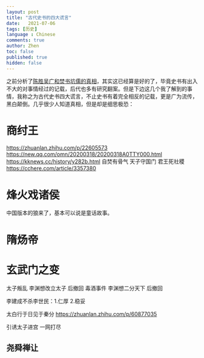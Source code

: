 ```yaml
---
layout: post
title: "古代史书的四大谎言"
date:   2021-07-06
tags: [历史]
language : Chinese
comments: true
author: Zhen
toc: false
published: true
hidden: false
---
```

之前分析了[陈胜吴广和焚书坑儒的真相](/陈胜吴广和焚书坑儒的真相)，其实这已经算是好的了，毕竟史书有出入不大的对事情经过的记载，后代也多有研究翻案。但是下边这几个我了解到的事情，我称之为古代史书四大谎言，不止史书有着完全相反的记载，更是广为流传，黑白颠倒。几乎很少人知道真相，但是却是细思极恐：

# 商纣王
https://zhuanlan.zhihu.com/p/22605573
https://new.qq.com/omn/20200318/20200318A0TTY000.html
https://kknews.cc/history/y282b.html
自焚有骨气 天子守国门 君王死社稷
https://cchere.com/article/3357380

# 烽火戏诸侯
中国版本的狼来了，基本可以说是童话故事。

# 隋炀帝

# 玄武门之变
太子叛乱 李渊想改立太子 后撤回
毒酒事件 李渊想二分天下 后撤回

李建成不杀李世民：1.仁厚 2.稳妥

太白行于日见于秦分
https://zhuanlan.zhihu.com/p/60877035

引诱太子进宫 一网打尽


## 尧舜禅让
<!--stackedit_data:
eyJoaXN0b3J5IjpbNDczMDc4NDA5LDE3NTAxMjQ3ODcsLTE2OD
ExODI2MzYsLTMzOTc1NTQyNiwtNTA4NTcxNzM1LDEyNTM5NDA2
NzQsLTU2Nzc2MTc2M119
-->